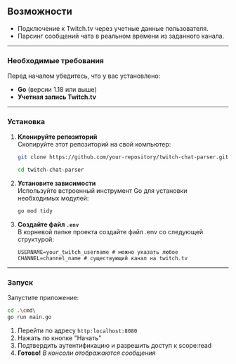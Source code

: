 ## Возможности

- Подключение к Twitch.tv через учетные данные пользователя.
- Парсинг сообщений чата в реальном времени из заданного канала.

---

### Необходимые требования
Перед началом убедитесь, что у вас установлено:

- **Go** (версии 1.18 или выше)
- **Учетная запись Twitch.tv**

---

### Установка

1. **Клонируйте репозиторий**  
   Скопируйте этот репозиторий на свой компьютер:
   ```bash
   git clone https://github.com/your-repository/twitch-chat-parser.git

   cd twitch-chat-parser
   ```

2. **Установите зависимости**  
Используйте встроенный инструмент Go для установки необходимых модулей:
    ```bash
    go mod tidy
    ```

3. **Создайте файл ```.env```**  
В корневой папке проекта создайте файл .env со следующей структурой:
    ```env
    USERNAME=your_twitch_username # можно указать любое
    CHANNEL=channel_name # существующий канал на twitch.tv
    ```

---

### Запуск
Запустите приложение:
```bash
cd .\cmd\
go run main.go
```

1. Перейти по адресу ```http:localhost:8080```
2. Нажать по кнопке "Начать"
3. Подтвердить аутентификацию и разрешить доступ к scope:read
4. **Готово!** _В консоли отображаются сообщения_